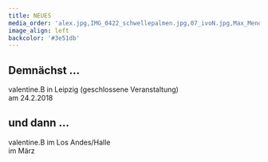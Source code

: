 ```yaml
---
title: NEUES
media_order: 'alex.jpg,IMG_0422_schwellepalmen.jpg,07_ivoN.jpg,Max_Mendez - Valentine_B. - Konsum_2018_62A8922.jpeg'
image_align: left
backcolor: '#3e51db'
---
```


## **Demnächst …**
valentine.B in Leipzig (geschlossene Veranstaltung)<br>am 24.2.2018

## **und dann …**

valentine.B im Los Andes/Halle<br>im März